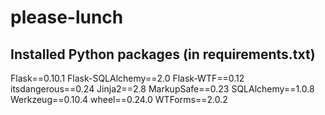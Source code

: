 # please-lunch
## Installed Python packages (in requirements.txt)
Flask==0.10.1
Flask-SQLAlchemy==2.0
Flask-WTF==0.12
itsdangerous==0.24
Jinja2==2.8
MarkupSafe==0.23
SQLAlchemy==1.0.8
Werkzeug==0.10.4
wheel==0.24.0
WTForms==2.0.2
